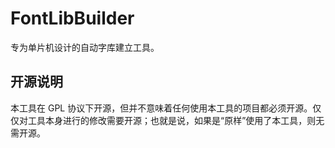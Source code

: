 # FontLibBuilder
专为单片机设计的自动字库建立工具。

## 开源说明
本工具在 GPL 协议下开源，但并不意味着任何使用本工具的项目都必须开源。仅仅对工具本身进行的修改需要开源；也就是说，如果是“原样”使用了本工具，则无需开源。
